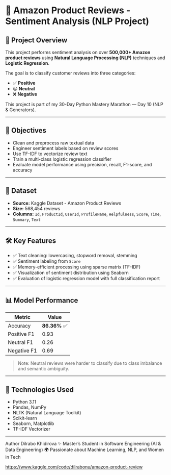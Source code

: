 # 🛒 Amazon Product Reviews - Sentiment Analysis (NLP Project)


## 📌 Project Overview

This project performs sentiment analysis on over **500,000+ Amazon product reviews** using **Natural Language Processing (NLP)** techniques and **Logistic Regression**.

The goal is to classify customer reviews into three categories:
- ✅ **Positive**
- 😐 **Neutral**
- ❌ **Negative**

This project is part of my 30-Day Python Mastery Marathon — Day 10 (NLP & Generators).

---

## 🧠 Objectives

- Clean and preprocess raw textual data
- Engineer sentiment labels based on review scores
- Use TF-IDF to vectorize review text
- Train a multi-class logistic regression classifier
- Evaluate model performance using precision, recall, F1-score, and accuracy

---

## 📁 Dataset

- **Source:** Kaggle Dataset - Amazon Product Reviews
- **Size:** 568,454 reviews
- **Columns:** `Id`, `ProductId`, `UserId`, `ProfileName`, `Helpfulness`, `Score`, `Time`, `Summary`, `Text`

---

## 🛠️ Key Features

- ✅ Text cleaning: lowercasing, stopword removal, stemming
- ✅ Sentiment labeling from `Score`
- ✅ Memory-efficient processing using sparse matrix (TF-IDF)
- ✅ Visualization of sentiment distribution using Seaborn
- ✅ Evaluation of logistic regression model with full classification report

---

## 📊 Model Performance

| Metric        | Value   |
|---------------|---------|
| Accuracy      | **86.36%** ✅  
| Positive F1   | 0.93  
| Neutral F1    | 0.26  
| Negative F1   | 0.69  

> Note: Neutral reviews were harder to classify due to class imbalance and semantic ambiguity.

---

## 🧪 Technologies Used

- Python 3.11
- Pandas, NumPy
- NLTK (Natural Language Toolkit)
- Scikit-learn
- Seaborn, Matplotlib
- TF-IDF Vectorizer

---

Author
Dilrabo Khidirova
✨ Master’s Student in Software Engineering (AI & Data Engineering)
🌍 Passionate about Machine Learning, NLP, and Women in Tech


https://www.kaggle.com/code/dilrabonu/amazon-product-review
